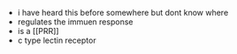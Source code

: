 - i have heard this before somewhere but dont know where
- regulates the immuen response 
- is a [[PRR]]
- c type lectin receptor 